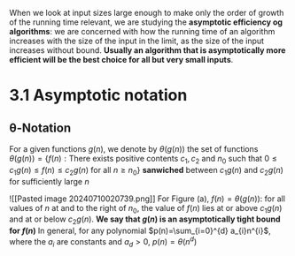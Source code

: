 When we look at input sizes large enough to make only the order of growth of the running time relevant, we are studying the **asymptotic efficiency og algorithms**: we are concerned with how the running time of an algorithm increases with the size of the input in the limit, as the size of the input increases without bound. **Usually an algorithm that is asymptotically more efficient will be the best choice for all but very small inputs**.
# 3.1 Asymptotic notation
## $\mathcal{\theta}$-Notation
For a given functions $g(n)$, we denote by $\theta(g(n))$ the set of functions $\theta(g(n))=\{f(n): \text{There exists positive contents } c_{1}, c_{2} \text{ and } n_{0} \text{ such that } 0 \leq c_{1}g(n) \leq f(n) \leq c_{2}g(n) \text{ for all } n \geq n_0\}$
**sanwiched** between $c_{1}g(n)$ and $c_{2}g(n)$ for sufficiently large $n$ 

![[Pasted image 20240710020739.png]]
For Figure (a), $f(n) = \theta(g(n))$: for all values of $n$ at and to the right of $n_0$, the value of $f(n)$ lies at or above $c_{1}g(n)$ and at or below $c_{2}g(n)$. **We say that $g(n)$ is an asymptotically tight bound for $f(n)$**
In general, for any polynomial $p(n)=\sum_{i=0}^{d} a_{i}n^{i}$, where the $a_i$ are constants and $a_{d} \gt 0$, $p(n)=\theta(n^d)$


